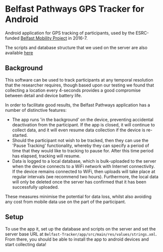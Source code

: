 # Belfast Pathways GPS Tracker for Android

Android application for GPS tracking of participants, used by the ESRC-funded [Belfast Mobility Project]() in 2016-7.

The scripts and database structure that we used on the server are also available [here](https://github.com/jonnyhuck/bmp-pathways-server)

## Background

This software can be used to track participants at any temporal resolution that the researcher requires, though based upon our testing we found that collecting a location every 4-seconds provides a good compromise between detail and device battery life.

In order to facilitate good results, the Belfast Pathways application has a number of distinctive features:

* The app runs 'in the background' on the device, preventing accidental deactivation from the 
participant. If the app is closed, it will continue to collect data, and it will even resume data 
collection if the device is re-started.
* Should the participant not wish to be tracked, then they can use the 'Pause Tracking' functionality, whereby they can specify a period of time that they would like to tracking to pause for. After this time 
period has elapsed, tracking will resume.
* Data is logged to a local database, which is bulk-uploaded to the server when the device connects to a WiFi network with Internet connectivity. If the device remains connected to WiFi, then uploads will take place at regular intervals (we recommend two hours). Furthermore, the local data will only be deleted once the server has confirmed that it has been successfully uploaded. 

These measures minimise the potential for data loss, whilst also avoiding any cost from mobile data use on the part of the participant.

## Setup

To use the app it, set up the database and scripts on the server and set the server base URL at 
`Belfast-Tracker/app/src/main/res/values/strings.xml`. From there, you should be able to install the app to android devices and start collecting data!
